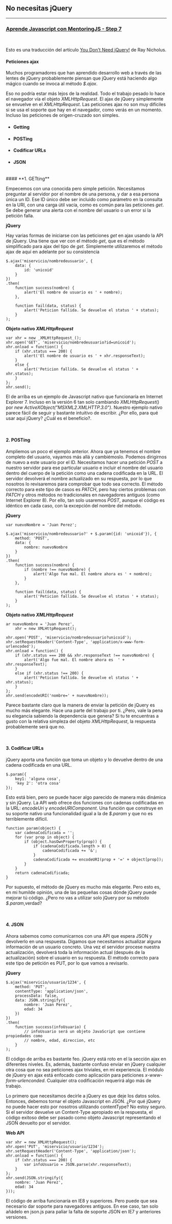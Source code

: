 ## **No necesitas jQuery**
-----
### **[Aprende Javascript con MentoringJS - Step 7](http://MentoringJS.com)**


<br>

Esto es una traducción del artículo [You Don't Need jQuery!](https://blog.garstasio.com/you-dont-need-jquery/about/) de Ray Nicholus.


#### **Peticiones ajax**

Muchos programadores que han aprendido desarrollo web a través de las lentes de jQuery probablemente piensan que jQuery está haciendo algo mágico cuando se invoca al método _$.ajax_.

Eso no podría estar más lejos de la realidad. Todo el trabajo pesado lo hace el navegador vía el objeto _XMLHttpRequest_. El ajax de jQuery simplemente se envuelve en el _XMLHttpRequest_. Las peticiones ajax no son muy difíciles si se usa el soporte que hay en el navegador, como verás en un momento. Incluso las peticiones de origen-cruzado son simples.

+ #### Getting
+ #### POSTing
+ #### Codificar URLs
+ #### JSON


<br>
#### **1. GETting**


Empecemos con una conocida pero simple petición. Necesitamos preguntar al servidor por el nombre de una persona, y dar a esa persona única un ID. Ese ID único debe ser incluido como parámetro en la consulta en la URI, con una carga útil vacía, como es común para las peticiones _get_. Se debe generar una alerta con el nombre del usuario o un error si la petición falla.

**jQuery**

Hay varias formas de iniciarse con las peticiones _get_ en ajax usando la API de jQuery. Una tiene que ver con el método _get_, que es el método simplificado para ajax del tipo de _get_. Simplemente utilizaremos el método ajax de aquí en adelante por su consistencia
```
$.ajax('miservicio/nombredeusuario', {
    data: {
        id: 'unicoid'
    }
})
.then(
    function success(nombre) {
        alert('El nombre de usuario es ' + nombre);
    },

    function fail(data, status) {
        alert('Peticion fallida. Se devuelve el status ' + status);
    }
);

```


**Objeto nativo _XMLHttpRequest_**
```
var xhr = new _XMLHttpRequest_();
xhr.open('GET', 'miservicio/nombredeusuario?id=unicoid');
xhr.onload = function() {
    if (xhr.status === 200) {
        alert('El nombre de usuario es ' + xhr.responseText);
    }
    else {
        alert('Peticion fallida. Se devuelve el status ' + xhr.status);
    }
};
xhr.send();

```

El de arriba es un ejemplo de Javascript nativo que funcionaría en Internet Explorer 7. Incluso en la versión 6 tan solo cambiando _XMLHttpRequest_() por _new ActiveXObject("MSXML2.XMLHTTP.3.0")_. Nuestro ejemplo nativo parece fácil de seguir y bastante intuitivo de escribir. ¿Por ello, para qué usar aquí jQuery? ¿Cuál es el beneficio?.

<br>


#### **2. POSTing**


Ampliemos un poco el ejemplo anterior. Ahora que ya tenemos el nombre completo del usuario, vayamos más allá y cambiémoslo. Podemos dirigirnos de nuevo a este usuario por el ID. Necesitamos hacer una petición _POST_ a nuestro servidor para ese particular usuario e incluir el nombre del usuario dentro del cuerpo de la petición como una cadena codificada en la URL. El servidor devolverá el nombre actualizado en su respuesta, por lo que nosotros  lo revisaremos para comprobar que todo sea correcto.
El método correcto para este tipo de casos es _PATCH_, pero hay ciertos problemas con _PATCH_ y otros métodos no tradicionales en navegadores antiguos (como Internet Explorer 8). Por ello, tan solo usaremos _POST_, aunque el código es idéntico en cada caso, con la excepción del nombre del método.


**jQuery**
```
var nuevoNombre = 'Juan Perez';

$.ajax('miservicio/nombredeusuario?' + $.param({id: 'unicoid'}), {
    method: 'POST',
    data: {
        nombre: nuevoNombre
    }
})
.then(
    function success(nombre) {
        if (nombre !== nuevoNombre) {
            alert('Algo fue mal. El nombre ahora es ' + nombre);
        }
    },

    function fail(data, status) {
        alert('Peticion fallida. Se devuelve el status ' + status);
    }
);

```

**Objeto nativo _XMLHttpRequest_**
```
ar nuevoNombre = 'Juan Perez',
    xhr = new XMLHttpRequest();

xhr.open('POST', 'miservicio/nombredeusuario?unicoid');
xhr.setRequestHeader('Content-Type', 'application/x-www-form-urlencoded');
xhr.onload = function() {
    if (xhr.status === 200 && xhr.responseText !== nuevoNombre) {
        alert('Algo fue mal. El nombre ahora es  ' + xhr.responseText);
    }
    else if (xhr.status !== 200) {
        alert('Peticion fallida. Se devuelve el status ' + xhr.status);
    }
};
xhr.send(encodeURI('nombre=' + nuevoNombre));
```


Parece bastante claro que la manera de enviar la petición de jQuery es mucho más elegante. Hace una parte del trabajo por ti. ¿Pero, vale la pena su elegancia sabiendo la dependencia que genera? Si tu te encuentras a gusto con la relativa simpleza del objeto _XMLHttpRequest_, la respuesta probablemente será que no.


<br>


#### **3. Codificar URLs**

jQuery aporta una función que toma un objeto y lo devuelve dentro de una cadena codificada en una  URL.
```
$.param({
    key1: 'alguna cosa',
    'key 2': 'otra cosa'
});
```

Esto está bien, pero se puede hacer algo parecido de manera más dinámica y sin jQuery.
La API web ofrece dos funciones con cadenas codificadas en la URL: _encodeUri_ y _encodeURIComponent_. Una función que construye en su soporte nativo una funcionalidad igual a la de _$.param_ y que no es terriblemente difícil.
```
function param(object) {
    var cadenaCodificada = '';
    for (var prop in object) {
        if (object.hasOwnProperty(prop)) {
            if (cadenaCodificada.length > 0) {
                cadenaCodificada += '&';
            }
            cadenaCodificada += encodeURI(prop + '=' + object[prop]);
        }
    }
    return cadenaCodificada;
}
```

Por supuesto, el método de jQuery es mucho más elegante. Pero esto es, en mi humilde opinión, una de las pequeñas cosas dónde jQuery puede mejorar tú código. ¿Pero no vas a utilizar solo jQuery por su método _$.param_,verdad?

<br>


#### **4. JSON**

Ahora sabemos como comunicarnos con una API que espera JSON y devolverlo en una respuesta. Digamos que necesitamos actualizar alguna información de un usuario concreto. Una vez el servidor procese nuestra actualización, devolverá toda la información actual (después de la actualización) sobre el usuario en su respuesta. El método correcto para este tipo de petición es PUT, por lo que vamos a revisarlo.

**jQuery**
```
$.ajax('miservicio/usuario/1234', {
    method: 'PUT',
    contentType: 'application/json',
    processData: false,
    data: JSON.stringify({
        nombre: 'Juan Perez',
        edad: 34
    })
})
.then(
    function success(infoUsuario) {
        // infoUsuario será un objeto JavaScript que contiene propiedades como
        // nombre, edad, direccion, etc
    }
);
```


El código de arriba es bastante feo. jQuery está roto en el la sección ajax en diferentes niveles. Es, además, bastante confuso enviar en jQuery cualquier otra cosa que no sea peticiones ajax triviales, en mi experiencia. El módulo de jQuery en ajax está enfocado como aplicación para peticiones _x-www-form-urlenconded_. Cualquier otra codificación requerirá algo más de trabajo.

Lo primero que necesitamos decirle a jQuery es que deje los datos solos. Entonces, debemos tornar el objeto Javascript en JSON. ¿Por qué jQuery no puede hacer esto por nosotros utilizando contentType? No estoy seguro.
Si el servidor devuelve un Content-Type apropiado en la respuesta, el código exitoso debe ser pasado como objeto Javascript representando el JSON devuelto por el servidor.

**Web API**
```
var xhr = new XMLHttpRequest();
xhr.open('PUT', 'miservicio/usuario/1234');
xhr.setRequestHeader('Content-Type', 'application/json');
xhr.onload = function() {
    if (xhr.status === 200) {
        var infoUsuario = JSON.parse(xhr.responseText);
    }
};
xhr.send(JSON.stringify({
    nombre: 'Juan Perez',
    edad: 34
}));
```

El código de arriba funcionaría en IE8 y superiores. Pero puede que sea necesario dar soporte para navegadores antiguos. En ese caso, tan solo añádelo en json.js para paliar la falta de soporte JSON en IE7 y anteriores versiones.

<br>
